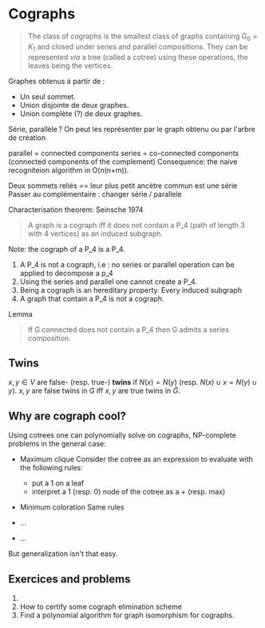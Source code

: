 Cographs
========

> The class of cographs is the smallest class of graphs containing $G_0 = K_1$
> and closed under series and parallel compositions. They can be represented
> *via* a tree (called a cotree) using these operations, the leaves being the
> vertices.

Graphes obtenus à partir de :

- Un seul sommet.
- Union disjointe de deux graphes.
- Union complète (?) de deux graphes.

Série, parallèle ?
On peut les représenter par le graph obtenu ou par l'arbre de création

parallel = connected components
series = co-connected components (connected components of the complement)
Consequence: the naive recogniteion algorithm in O(n(n+m)).

Deux sommets reliés == leur plus petit ancètre commun est une série
Passer au complémentaire : changer série / parallele

Characterisation theorem: Seinsche 1974
> A graph is a cograph iff it does not contain a P_4 (path of length 3 with 4
> vertices) as an induced subgraph.

Note: the cograph of a P_4 is a P_4.

1. A P_4 is not a cograph, i.e : no series or parallel operation can be applied to decompose a p_4
2. Using the series and parallel one cannot create a P_4.
3. Being a cograph is an hereditary property. Every induced subgraph 
4. A graph that contain a P_4 is not a cograph.

Lemma
> If G connected does not contain a P_4 then G admits a series composition.


Twins
-----

$x, y \in V$ are false- (resp. true-) **twins** if $N(x) = N(y)$ (resp.
$N(x) \cup {x} = N(y) \cup {y}$).
$x, y$ are false twins in $G$ iff $x, y$ are true twins in $\bar{G}$.


Why are cograph cool?
---------------------

Using cotrees one can polynomially solve on cographs, NP-complete problems in
the general case:

- Maximum clique
  Consider the cotree as an expression to evaluate with the following rules:
  - put a 1 on a leaf
  - interpret a 1 (resp. 0) node of the cotree as a + (resp. max)

- Minimum coloration
  Same rules

- …
- …

But generalization isn't that easy.


Exercices and problems
----------------------

1. 
2. How to certify some cograph elimination scheme
3. Find a polynomial algorithm for graph isomorphism for cographs.
